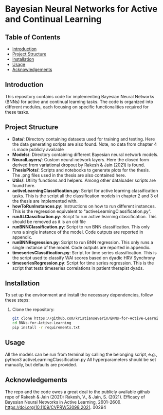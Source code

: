 # Bayesian Neural Networks for Active and Continual Learning

## Table of Contents
- [Introduction](#introduction)
- [Project Structure](#project-structure)
- [Installation](#installation)
- [Usage](#usage)
- [Acknowledgements](#acknowledgements)

## Introduction
This repository contains code for implementing Bayesian Neural Networks (BNNs) for active and continual learning tasks. The code is organized into different modules, each focusing on specific functionalities required for these tasks.

## Project Structure

- **Data/**: Directory containing datasets used for training and testing. Here the data generating scripts are also found. Note, no data from chapter 4 is made publicly available 
- **Models/**: Directory containing different Bayesian neural network models.
- **NeuralLayers/**: Custom neural network layers. Here the closed form derived from variational dropout by Rakesh & Jain (2021) is found.
- **ThesisPlots/**: Scripts and notebooks to generate plots for the thesis. The .png files used in the thesis are also contained here.
- **Utils/**: Utility functions and helpers. Among other dataloader scripts are found here.
- **activeLearningClassification.py**: Script for active learning classification tasks. This is the script all the classification models in chapter 2 and 3 of the thesis are implemented with.
- **howToRunInstances.py**: Instructions on how to run different instances. This is the regression equivalent to "activeLearningClassification.py".
- **runALClassification.py**: Script to run active learning classification. This should be removed as it is an old file
- **runBNNClassification.py**: Script to run BNN classification. This only runs a single instance of the model. Code outputs are reported in appendix.
- **runBNNRegression.py**: Script to run BNN regression. This only runs a single instance of the model. Code outputs are reported in appendix.
- **timeseriesClassification.py**: Script for time series classification. This is the script used to classify WAI scores based on dyadic HRV Synchrony
- **timeseriesRegression.py**: Script for time series regression. This is the script that tests timeseries correlations in patient therapist dyads.

## Installation
To set up the environment and install the necessary dependencies, follow these steps:

1. Clone the repository:
   ```bash
   git clone https://github.com/kristianseverin/BNNs-for-Active-Learning.git
   cd BNNs-for-Active-Learning
   pip install -r requirements.txt
   ```

## Usage
All the models can be run from terminal by calling the belonging script, e.g., python3 activeLearningClassification.py
All hyperparameters should be set manually, but defaults are provided. 

## Acknowledgements
The repo and the code owes a great deal to the publicly available github repo of Rakesh & Jain (2021): Rakesh, V., & Jain, S. (2021). Efficacy of Bayesian Neural Networks in Active
Learning, 2601–2609. https://doi.org/10.1109/CVPRW53098.2021.
00294
